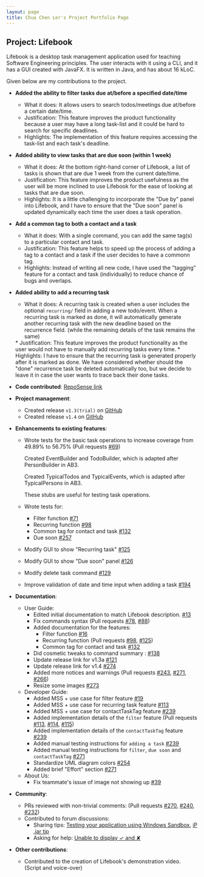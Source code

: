 ```yaml
---
layout: page
title: Chua Chen Ler's Project Portfolio Page
---
```


## Project: Lifebook

Lifebook is a desktop task management application used for teaching Software Engineering principles. The user interacts with it using a CLI, and it has a GUI created with JavaFX. It is written in Java, and has about 16 kLoC.

Given below are my contributions to the project.

* **Added the ability to filter tasks due at/before a specified date/time**
  * What it does: It allows users to search todos/meetings due at/before a certain date/time.
  * Justification: This feature improves the product functionality because a user may have a long task-list and it could be hard to search for specific deadlines.
  * Highlights: The implementation of this feature requires accessing the task-list and each task's deadline.

* **Added ability to view tasks that are due soon (within 1 week)**
  * What it does: At the bottom right-hand corner of Lifebook, a list of tasks is shown that are due 1 week from the current date/time.
  * Justification: This feature improves the product usefulness as the user will be more inclined to use Lifebook for the ease of looking at tasks that are due soon.
  * Highlights: It is a little challenging to incorporate the "Due by" panel into Lifebook, and I have to ensure that the "Due soon" panel is updated dynamically each time the user does a task operation.

* **Add a common tag to both a contact and a task**
  * What it does: With a single command, you can add the same tag(s) to a particular contact and task.
  * Justification: This feature helps to speed up the process of adding a tag to a contact and a task if the user decides to have a commonn tag.
  * Highlights: Instead of writing all new code, I have used the "tagging" feature for a contact and task (individually) to reduce chance of bugs and overlaps.

* **Added ability to add a recurring task**
  * What it does: A recurring task is created when a user includes the optional `recurring/` field in adding a new todo/event.
                  When a recurring task is marked as done, it will automatically generate another recurring task with the new deadline based on the recurrence field. (while the remaining details of the task remains the same)
  <div style="page-break-after: always;"></div>
  * Justification: This feature improves the product functionality as the user would not have to manually add recurring tasks every time.
  * Highlights: I have to ensure that the recurring task is generated properly after it is marked as done. We have considered whether should the "done" recurrence task be deleted automatically too, but we decide to leave it in case the user wants to trace back their done tasks.

* **Code contributed**: [RepoSense link](https://nus-cs2103-ay2021s1.github.io/tp-dashboard/#breakdown=true&search=f12&sort=groupTitle&sortWithin=title&since=2020-08-14&timeframe=commit&mergegroup=&groupSelect=groupByRepos&checkedFileTypes=docs~functional-code~test-code~other&tabOpen=true&tabType=authorship&tabAuthor=lerxcl&tabRepo=AY2021S1-CS2103T-F12-4%2Ftp%5Bmaster%5D&authorshipIsMergeGroup=false&authorshipFileTypes=docs~functional-code~test-code~other)

* **Project management**:
  * Created release `v1.3(trial)` on [GitHub](https://github.com/AY2021S1-CS2103T-F12-4/tp/releases/tag/v1.3a)
  * Created release `v1.4` on [GitHub](https://github.com/AY2021S1-CS2103T-F12-4/tp/releases/tag/v1.4)

* **Enhancements to existing features**:
  * Wrote tests for the basic task operations to increase coverage from 49.89% to 56.75% (Pull requests [\#69](https://github.com/AY2021S1-CS2103T-F12-4/tp/pull/69))

    Created EventBuilder and TodoBuilder, which is adapted after PersonBuilder in AB3.

    Created TypicalTodos and TypicalEvents, which is adapted after TypicalPersons in AB3.

    These stubs are useful for testing task operations.

  * Wrote tests for:
    - Filter function [\#71](https://github.com/AY2021S1-CS2103T-F12-4/tp/pull/71)
    - Recurring function [\#98](https://github.com/AY2021S1-CS2103T-F12-4/tp/pull/98)
    - Common tag for contact and task [\#132](https://github.com/AY2021S1-CS2103T-F12-4/tp/pull/132)
    - Due soon [\#257](https://github.com/AY2021S1-CS2103T-F12-4/tp/pull/257)

  * Modify GUI to show "Recurring task" [\#125](https://github.com/AY2021S1-CS2103T-F12-4/tp/pull/125)
  * Modify GUI to show "Due soon" panel [\#126](https://github.com/AY2021S1-CS2103T-F12-4/tp/pull/126)

  * Modify delete task command [\#129](https://github.com/AY2021S1-CS2103T-F12-4/tp/pull/129)
  * Improve validation of date and time input when adding a task [\#194](https://github.com/AY2021S1-CS2103T-F12-4/tp/pull/194)

* **Documentation**:
  * User Guide:
    * Edited initial documentation to match Lifebook description. [\#13](https://github.com/AY2021S1-CS2103T-F12-4/tp/pull/13)
    * Fix commands syntax (Pull requests [\#78](https://github.com/AY2021S1-CS2103T-F12-4/tp/pull/78), [\#88](https://github.com/AY2021S1-CS2103T-F12-4/tp/pull/88))
    * Added documentation for the features:
        - Filter function [\#16](https://github.com/AY2021S1-CS2103T-F12-4/tp/pull/16)
        - Recurring function (Pull requests [\#98](https://github.com/AY2021S1-CS2103T-F12-4/tp/pull/98), [\#125](https://github.com/AY2021S1-CS2103T-F12-4/tp/pull/125))
        - Common tag for contact and task [\#132](https://github.com/AY2021S1-CS2103T-F12-4/tp/pull/132)
    * Did cosmetic tweaks to command summary : [\#138](https://github.com/AY2021S1-CS2103T-F12-4/tp/pull/138)
    * Update release link for v1.3a [\#121](https://github.com/AY2021S1-CS2103T-F12-4/tp/pull/121)
    * Update release link for v1.4 [\#274](https://github.com/AY2021S1-CS2103T-F12-4/tp/pull/274)
    * Added more notices and warnings (Pull requests [\#243](https://github.com/AY2021S1-CS2103T-F12-4/tp/pull/243), [\#271](https://github.com/AY2021S1-CS2103T-F12-4/tp/pull/271), [\#266](https://github.com/AY2021S1-CS2103T-F12-4/tp/pull/266))
    * Resize some images [\#273](https://github.com/AY2021S1-CS2103T-F12-4/tp/pull/273)
  * Developer Guide:
    * Added MSS + use case for filter feature [\#19](https://github.com/AY2021S1-CS2103T-F12-4/tp/pull/19)
    * Added MSS + use case for recurring task feature [\#113](https://github.com/AY2021S1-CS2103T-F12-4/tp/pull/113)
    * Added MSS + use case for contactTaskTag feature [\#239](https://github.com/AY2021S1-CS2103T-F12-4/tp/pull/239)
    * Added implementation details of the `filter` feature (Pull requests [\#113](https://github.com/AY2021S1-CS2103T-F12-4/tp/pull/113), [\#114](https://github.com/AY2021S1-CS2103T-F12-4/tp/pull/114), [\#115](https://github.com/AY2021S1-CS2103T-F12-4/tp/pull/115))
    * Added implementation details of the `contactTaskTag` feature [\#239](https://github.com/AY2021S1-CS2103T-F12-4/tp/pull/239)
    * Added manual testing instructions for `adding a task` [\#239](https://github.com/AY2021S1-CS2103T-F12-4/tp/pull/239)
    * Added manual testing instructions for `filter`, `due soon` and `contactTaskTag` [\#271](https://github.com/AY2021S1-CS2103T-F12-4/tp/pull/271)
    * Standardize UML diagram colors [\#254](https://github.com/AY2021S1-CS2103T-F12-4/tp/pull/242)
    * Added brief "Effort" section [\#271](https://github.com/AY2021S1-CS2103T-F12-4/tp/pull/271)
  * About Us:
    * Fix teammate's issue of image not showing up [\#39](https://github.com/AY2021S1-CS2103T-F12-4/tp/pull/39)

* **Community**:
  * PRs reviewed with non-trivial comments: (Pull requests [\#270](https://github.com/AY2021S1-CS2103T-F12-4/tp/pull/270), [\#240](https://github.com/AY2021S1-CS2103T-F12-4/tp/pull/240), [\#232](https://github.com/AY2021S1-CS2103T-F12-4/tp/pull/232))
  * Contributed to forum discussions:
    - Sharing tips: [Testing your application using Windows Sandbox](https://github.com/nus-cs2103-AY2021S1/forum/issues/227), [iP .jar tip](https://github.com/nus-cs2103-AY2021S1/forum/issues/174)
    - Asking for help: [Unable to display ✓ and ✘](https://github.com/nus-cs2103-AY2021S1/forum/issues/64)

* **Other contributions**:
  * Contributed to the creation of Lifebook's demonstration video. (Script and voice-over)
